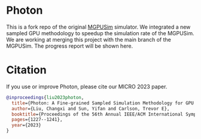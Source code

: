 # Photon
This is a fork repo of the original [MGPUSim](https://github.com/sarchlab/mgpusim) simulator. We integrated a new sampled GPU methodology to speedup the simulation rate of the MGPUSim.
We are working at merging this project with the main branch of the MGPUSim. The progress report will be shown here. 

# Citation

If you use or improve Photon, please cite our MICRO 2023 paper.
```bibtex
@inproceedings{liu2023photon,
  title={Photon: A Fine-grained Sampled Simulation Methodology for GPU Workloads},
  author={Liu, Changxi and Sun, Yifan and Carlson, Trevor E},
  booktitle={Proceedings of the 56th Annual IEEE/ACM International Symposium on Microarchitecture},
  pages={1227--1241},
  year={2023}
}
```

